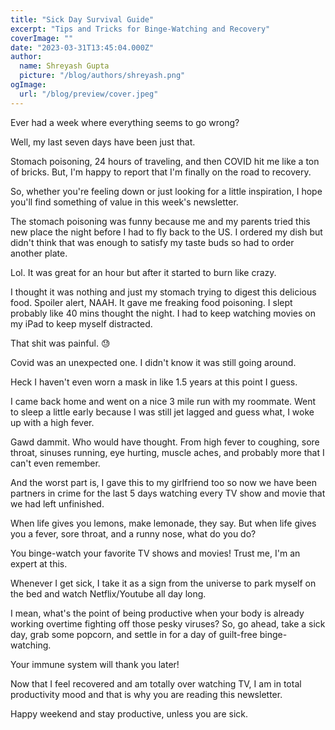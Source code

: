 ```yaml
---
title: "Sick Day Survival Guide"
excerpt: "Tips and Tricks for Binge-Watching and Recovery"
coverImage: ""
date: "2023-03-31T13:45:04.000Z"
author:
  name: Shreyash Gupta
  picture: "/blog/authors/shreyash.png"
ogImage:
  url: "/blog/preview/cover.jpeg"
---
```


Ever had a week where everything seems to go wrong?

Well, my last seven days have been just that.

Stomach poisoning, 24 hours of traveling, and then COVID hit me like a ton of bricks. But, I'm happy to report that I'm finally on the road to recovery.

So, whether you're feeling down or just looking for a little inspiration, I hope you'll find something of value in this week's newsletter.

The stomach poisoning was funny because me and my parents tried this new place the night before I had to fly back to the US. I ordered my dish but didn't think that was enough to satisfy my taste buds so had to order another plate.

Lol. It was great for an hour but after it started to burn like crazy.

I thought it was nothing and just my stomach trying to digest this delicious food. Spoiler alert, NAAH. It gave me freaking food poisoning. I slept probably like 40 mins thought the night. I had to keep watching movies on my iPad to keep myself distracted.

That shit was painful. 😓

Covid was an unexpected one. I didn't know it was still going around.

Heck I haven't even worn a mask in like 1.5 years at this point I guess.

I came back home and went on a nice 3 mile run with my roommate. Went to sleep a little early because I was still jet lagged and guess what, I woke up with a high fever.

Gawd dammit. Who would have thought. From high fever to coughing, sore throat, sinuses running, eye hurting, muscle aches, and probably more that I can't even remember.

And the worst part is, I gave this to my girlfriend too so now we have been partners in crime for the last 5 days watching every TV show and movie that we had left unfinished.

When life gives you lemons, make lemonade, they say. But when life gives you a fever, sore throat, and a runny nose, what do you do?

You binge-watch your favorite TV shows and movies! Trust me, I'm an expert at this.

Whenever I get sick, I take it as a sign from the universe to park myself on the bed and watch Netflix/Youtube all day long.

I mean, what's the point of being productive when your body is already working overtime fighting off those pesky viruses? So, go ahead, take a sick day, grab some popcorn, and settle in for a day of guilt-free binge-watching.

Your immune system will thank you later!

Now that I feel recovered and am totally over watching TV, I am in total productivity mood and that is why you are reading this newsletter.

Happy weekend and stay productive, unless you are sick. 